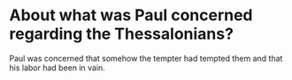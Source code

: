 # About what was Paul concerned regarding the Thessalonians?

Paul was concerned that somehow the tempter had tempted them and that his labor had been in vain.
